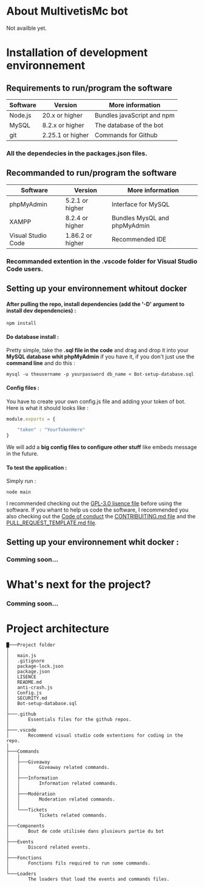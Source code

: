 # About MultivetisMc bot

Not availble yet.

# Installation of development environnement

## Requirements to run/program the software

| Software           | Version          | More information             |
| ------------------ | ---------------- | ---------------------------- |
| Node.js            | 20.x or higher   | Bundles javaScript and npm   |
| MySQL              | 8.2.x or higher  | The database of the bot      |
| git                | 2.25.1 or higher | Commands for Github          |

### All the dependecies in the packages.json files.

## Recommanded to run/program the software

| Software           | Version          | More information             |
| ------------------ | ---------------- | ---------------------------- |
| phpMyAdmin         | 5.2.1 or higher  | Interface for MySQL          |
| XAMPP              | 8.2.4 or higher  | Bundles MysQL and phpMyAdmin |
| Visual Studio Code | 1.86.2 or higher | Recommended IDE              |

### Recommanded extention in the .vscode folder for Visual Studio Code users.

## Setting up your environnement whitout docker

#### After pulling the repo, install dependencies (add the '-D' argument to install dev dependencies) :

```
npm install
```

#### Do database install :

Pretty simple, take the **.sql file in the code** and drag and drop it into your **MySQL database whit phpMyAdmin** if you have it, if you don't just use the **command line** and do this :
```
mysql -u theusername -p yourpassword db_name < Bot-setup-database.sql
```

#### Config files :

You have to create your own config.js file and adding your token of bot.
Here is what it should looks like :
```javascript
module.exports = {

    "token" : "YourTokenHere"
}
```

We will add a **big config files to configure other stuff** like embeds message in the future.
#### To test the application :

Simply run :

```
node main
```

I recommended checking out the [GPL-3.0 lisence file](https://github.com/MultivetisMc/MultivetisMc-bot/blob/main/LICENSE) before using the software. If you whant to help us code the software, I recommended you also checking out the [Code of conduct]() the [CONTRIBUITING.md file]() and the [PULL_REQUEST_TEMPLATE.md file]().

## Setting up your environnement whit docker :

### Comming soon...

# What's next for the project?

### Comming soon...

# Project architecture

```
█───Project folder
│
│   main.js
│   .gitignore
│   package-lock.json
│   package.json
│   LISENCE
│   README.md
│   anti-crash.js
│   Config.js
│   SECURITY.md
│   Bot-setup-database.sql
│
├───.github
│       Essentials files for the github repos.
│
├───.vscode
│       Recommend visual studio code extentions for coding in the repo.
│
├───Commands
│   │   
│   ├───Giveaway       
│   │       Giveaway related commands.
│   │   
│   ├───Information       
│   │       Information related commands.
│   │    
│   ├───Modération       
│   │       Moderation related commands.
│   │
│   └───Tickets
│           Tickets related commands.
│
├───Components
│       Bout de code utilisée dans plusieurs partie du bot
│
├───Events
│       Discord related events.       
│
├───Fonctions
│       Fonctions fils required to run some commands.
│
└───Loaders
        The loaders that load the events and commands files.
```
